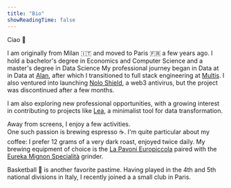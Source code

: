 ```yaml
---
title: "Bio"
showReadingTime: false
---
```


Ciao 👋

I am originally from Milan 🇮🇹 and moved to Paris 🇫🇷 a few years ago.
I hold a bachelor's degree in Economics and Computer Science and a master's degree in Data Science
My professional journey began in Data at in Data at [Alan](https://alan.com/), after which I transitioned to full stack engineering at [Multis](https://multis.com/).
I also ventured into launching [Nolo Shield](https://noloshield.webflow.io/), a web3 antivirus, but the project was discontinued after a few months.

I am also exploring new professional opportunities, with a growing interest in contributing to projects like [Lea](https://github.com/carbonfact/lea), a minimalist tool for data transformation.

Away from screens, I enjoy a few activities.<br/>
One such passion is brewing espresso ☕️.
I'm quite particular about my coffee: I prefer 12 grams of a very dark roast, enjoyed twice daily.
My brewing equipment of choice is the [La Pavoni Europiccola](https://www.lapavoni.com/it/prodotti/linea-domestica/europiccola-lusso) paired with the
[Eureka Mignon Specialità](https://www.eureka.co.it/en/catalogo/prodotti/macinacaff%C3%A8+on+demand/1/20.aspx) grinder.

Basketball 🏀 is another favorite pastime. Having played in the 4th and 5th national divisions in Italy, I recently joined a a small club in Paris.
